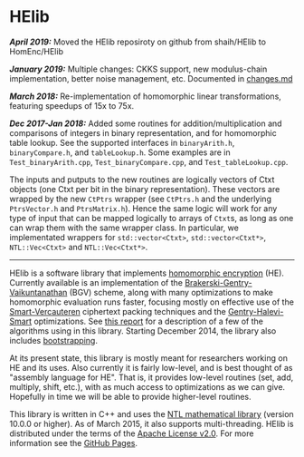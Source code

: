 HElib
=====
***April 2019:*** Moved the HElib reposiroty on github from shaih/HElib to HomEnc/HElib

***January 2019:*** Multiple changes: CKKS support, new modulus-chain implementation, better noise management, etc. Documented in [changes.md](changes.md)

***March 2018:*** Re-implementation of homomorphic linear transformations, featuring speedups of 15x to 75x.

***Dec 2017-Jan 2018:*** Added some routines for addition/multiplication and
comparisons of integers in binary representation, and for homomorphic table
lookup. See the supported interfaces in `binaryArith.h`, `binaryCompare.h`,
and `tableLookup.h`. Some examples are in `Test_binaryArith.cpp`,
`Test_binaryCompare.cpp`, and `Test_tableLookup.cpp`.

The inputs and putputs to the new routines are logically vectors of Ctxt objects
(one Ctxt per bit in the binary representation). These vectors are wrapped by
the new `CtPtrs` wrapper (see `CtPtrs.h` and the underlying `PtrsVector.h` and
`PtrsMatrix.h`).  Hence the same logic will work for any type of input that can
be mapped logically to arrays of `Ctxt`s, as long as one can wrap them with the
same wrapper class. In particular, we implementated wrappers for
`std::vector<Ctxt>`, `std::vector<Ctxt*>`, `NTL::Vec<Ctxt>` and
`NTL::Vec<Ctxt*>`.

-----------------------------------------------------------------------------
HElib is a software library that implements [homomorphic encryption][6] (HE).
Currently available is an implementation of the
[Brakerski-Gentry-Vaikuntanathan][1] (BGV) scheme, along with many
optimizations to make homomorphic evaluation runs faster, focusing mostly on
effective use of the [Smart-Vercauteren][2] ciphertext packing techniques and
the [Gentry-Halevi-Smart][3] optimizations. See [this report][7] for a
description of a few of the algorithms using in this library. Starting
December 2014, the library also includes [bootstrapping][8].

At its present state, this library is mostly meant for researchers working on
HE and its uses. Also currently it is fairly low-level, and is best thought of
as "assembly language for HE". That is, it provides low-level routines (set,
add, multiply, shift, etc.), with as much access to optimizations as we can
give. Hopefully in time we will be able to provide higher-level routines.

This library is written in C++ and uses the [NTL mathematical library][4]
(version 10.0.0 or higher). As of March 2015, it also supports multi-threading.
HElib is distributed under the terms of the [Apache License v2.0][5].
For more information see the [GitHub Pages][9].

  [1]: http://eprint.iacr.org/2011/277       "BGV12"
  [2]: http://eprint.iacr.org/2011/133       "SV11"
  [3]: http://eprint.iacr.org/2012/099       "GHS12"
  [4]: http://www.shoup.net/ntl/             "NTL"
  [5]: http://www.apache.org/licenses/LICENSE-2.0  "Apache-v2.0"
  [6]: http://en.wikipedia.org/wiki/Homomorphic_encryption "Homomorphic encryption"
  [7]: http://eprint.iacr.org/2014/106       "algorithms"
  [8]: http://eprint.iacr.org/2014/873       "bootstrapping"
  [9]: http://shaih.github.io/HElib          "GitHubPages"
